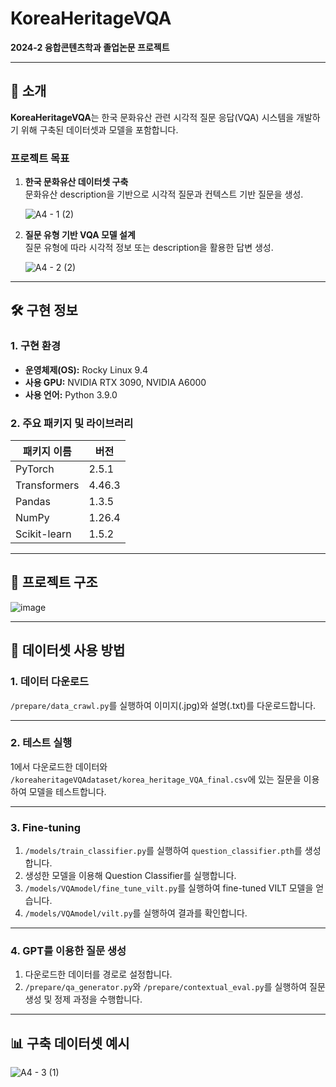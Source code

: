 # KoreaHeritageVQA
**2024-2 융합콘텐츠학과 졸업논문 프로젝트**

---

## 📜 소개
**KoreaHeritageVQA**는 한국 문화유산 관련 시각적 질문 응답(VQA) 시스템을 개발하기 위해 구축된 데이터셋과 모델을 포함합니다.

### **프로젝트 목표**
1. **한국 문화유산 데이터셋 구축**  
   문화유산 description을 기반으로 시각적 질문과 컨텍스트 기반 질문을 생성.
   
   ![A4 - 1 (2)](https://github.com/user-attachments/assets/29b1e63f-ed3c-40db-b829-7c2d45dbbfc1)

2. **질문 유형 기반 VQA 모델 설계**  
   질문 유형에 따라 시각적 정보 또는 description을 활용한 답변 생성.

   ![A4 - 2 (2)](https://github.com/user-attachments/assets/5fe82131-6c71-4b71-ac81-e4a20e743d8a)

---

## 🛠️ 구현 정보

### 1. 구현 환경
- **운영체제(OS):** Rocky Linux 9.4  
- **사용 GPU:** NVIDIA RTX 3090, NVIDIA A6000  
- **사용 언어:** Python 3.9.0  

### 2. 주요 패키지 및 라이브러리

| **패키지 이름**      | **버전**  |
|-----------------------|-----------|
| PyTorch              | 2.5.1     |
| Transformers         | 4.46.3    |
| Pandas               | 1.3.5     |
| NumPy                | 1.26.4    |
| Scikit-learn         | 1.5.2     |


---

## 📂 프로젝트 구조

![image](https://github.com/user-attachments/assets/6ec4d19a-dbcc-410a-9616-ab80f74bf5e7)

---

## 🔗 데이터셋 사용 방법

### **1. 데이터 다운로드**
`/prepare/data_crawl.py`를 실행하여 이미지(.jpg)와 설명(.txt)를 다운로드합니다.

---

### **2. 테스트 실행**
1에서 다운로드한 데이터와 `/koreaheritageVQAdataset/korea_heritage_VQA_final.csv`에 있는 질문을 이용하여 모델을 테스트합니다.

---

### **3. Fine-tuning**
1. `/models/train_classifier.py`를 실행하여 `question_classifier.pth`를 생성합니다.  
2. 생성한 모델을 이용해 Question Classifier를 실행합니다.  
3. `/models/VQAmodel/fine_tune_vilt.py`를 실행하여 fine-tuned VILT 모델을 얻습니다.  
4. `/models/VQAmodel/vilt.py`를 실행하여 결과를 확인합니다.

---

### **4. GPT를 이용한 질문 생성**
1. 다운로드한 데이터를 경로로 설정합니다.  
2. `/prepare/qa_generator.py`와 `/prepare/contextual_eval.py`를 실행하여 질문 생성 및 정제 과정을 수행합니다.

---

## 📊 구축 데이터셋 예시

![A4 - 3 (1)](https://github.com/user-attachments/assets/bdb18b97-9eb3-48aa-a277-77be9a40bc19)

